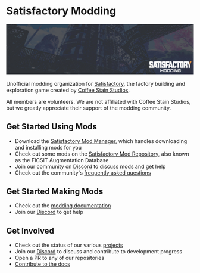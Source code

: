 # Satisfactory Modding

![image](./assets/banner.png)

Unofficial modding organization for [Satisfactory](https://www.satisfactorygame.com/), the factory building and exploration game created by [Coffee Stain Studios](https://www.coffeestainstudios.com/).

All members are volunteers. We are not affiliated with Coffee Stain Studios, but we greatly appreciate their support of the modding community.

## Get Started Using Mods

- Download the [Satisfactory Mod Manager](https://github.com/satisfactorymodding/SatisfactoryModManager/releases), which handles downloading and installing mods for you
- Check out some mods on the [Satisfactory Mod Repository](https://ficsit.app/), also known as the FICSIT Augmentation Database
- Join our community on [Discord](https://discord.ficsit.app) to discuss mods and get help
- Check out the community's [frequently asked questions](https://docs.ficsit.app/satisfactory-modding/latest/faq.html)

## Get Started Making Mods

- Check out the [modding documentation](https://docs.ficsit.app/)
- Join our [Discord](https://discord.ficsit.app) to get help

## Get Involved

- Check out the status of our various [projects](https://github.com/orgs/satisfactorymodding/projects)
- Join our [Discord](https://discord.ficsit.app) to discuss and contribute to development progress
- Open a PR to any of our repositories
- [Contribute to the docs](https://github.com/satisfactorymodding/Documentation/blob/master/README.md)
